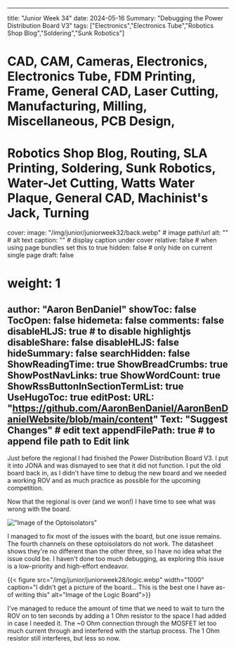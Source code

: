 
---
title: "Junior Week 34"
date: 2024-05-16
Summary: "Debugging the Power Distribution Board V3"
tags: ["Electronics","Electronics Tube","Robotics Shop Blog","Soldering","Sunk Robotics"]
# CAD, CAM, Cameras, Electronics, Electronics Tube, FDM Printing, Frame, General CAD, Laser Cutting, Manufacturing, Milling, Miscellaneous, PCB Design,
# Robotics Shop Blog, Routing, SLA Printing, Soldering, Sunk Robotics, Water-Jet Cutting, Watts Water Plaque, General CAD, Machinist's Jack, Turning
cover:
    image: "/img/junior/juniorweek32/back.webp" # image path/url
    alt: "" # alt text
    caption: "" # display caption under cover
    relative: false # when using page bundles set this to true
    hidden: false # only hide on current single page
draft: false

# weight: 1
author: "Aaron BenDaniel"
showToc: false
TocOpen: false
hidemeta: false
comments: false
disableHLJS: true # to disable highlightjs
disableShare: false
disableHLJS: false
hideSummary: false
searchHidden: false
ShowReadingTime: true
ShowBreadCrumbs: true
ShowPostNavLinks: true
ShowWordCount: true
ShowRssButtonInSectionTermList: true
UseHugoToc: true
editPost:
    URL: "https://github.com/AaronBenDaniel/AaronBenDanielWebsite/blob/main/content"
    Text: "Suggest Changes" # edit text
    appendFilePath: true # to append file path to Edit link
---

Just before the regional I had finished the Power Distribution Board V3. I put it into JONA and was dismayed to see that it did not function. I put the old board back in, as I didn't have time to debug the new board and we needed a working ROV and as much practice as possible for the upcoming competition.

Now that the regional is over (and we won!) I have time to see what was wrong with the board.

!["Image of the Optoisolators"](/img/junior/juniorweek34/isolators.webp)

I managed to fix most of the issues with the board, but one issue remains. The fourth channels on these optoisolators do not work. The datasheet shows they're no different than the other three, so I have no idea what the issue could be. I haven't done too much debugging, as exploring this issue is a low-priority and high-effort endeavor.

{{< figure src="/img/junior/juniorweek28/logic.webp" width="1000" caption="I didn't get a picture of the board... This is the best one I have as-of writing this" alt="Image of the Logic Board">}}

I've managed to reduce the amount of time that we need to wait to turn the ROV on to ten seconds by adding a 1 Ohm resistor to the space I had added in case I needed it. The ~0 Ohm connection through the MOSFET let too much current through and interfered with the startup process. The 1 Ohm resistor still interferes, but less so now.